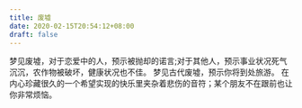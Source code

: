 ```yaml
---
title: 废墟
date: 2020-02-15T20:54:12+08:00
draft: false
---
```


梦见废墟，对于恋爱中的人，预示被抛却的诺言;对于其他人，预示事业状况死气沉沉，农作物被破坏，健康状况也不佳。
梦见古代废墟，预示你将到处旅游。
在内心珍藏很久的一个希望实现的快乐里夹杂着悲伤的音符；某个朋友不在跟前也让你非常烦恼。
